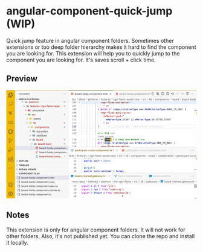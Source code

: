 # angular-component-quick-jump (WIP)

Quick jump feature in angular component folders. Sometimes other extensions or too deep folder hierarchy makes it hard to find the component you are looking for. This extension will help you to quickly jump to the component you are looking for. It's saves scroll + click time.

## Preview

![Preview](./assets/preview.gif)

## Notes

This extension is only for angular component folders. It will not work for other folders. Also, it's not published yet. You can clone the repo and install it locally.
